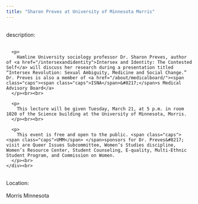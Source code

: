 ```yaml
---
title: "Sharon Preves at University of Minnesota Morris"
---
```


<div class="flexinode-body flexinode-2">
  <div class="flexinode-textarea-1">
    <div class="form-item">
      <br> <label>description:</label><br /> <br> 
      
      <p>
        Hamline University sociology professor Dr. Sharon Preves, author of <a href="/intersexandidentity">Intersex and Identity: The Contested Self</a> will discuss her research during a presentation titled “Intersex Revolution: Sexual Ambiguity, Medicine and Social Change.” Dr. Preves is also a member of <a href="/about/medicalboard/"><span class="caps"><span class="caps">ISNA</span>&#8217;</span>s Medical Advisory Board</a>
      </p><br><br>
      
      <p>
        This lecture will be given Tuesday, March 21, at 5 p.m. in room 1020 of the Science building at the University of Minnesota, Morris.
      </p><br><br>
      
      <p>
        This event is free and open to the public. <span class="caps"><span class="caps">UMM</span> </span>sponsors for Dr. Preves&#8217; visit are Queer Issues Subcommittee, Women’s Studies discipline, Women’s Resource Center, Student Counseling, E-quality, Multi-Ethnic Student Program, and Commission on Women.
      </p><br>
    </div><br>
  </div>
  
  <div class="flexinode-textfield-2">
    <div class="form-item">
      <br> <label>Location:</label><br /> <br> Morris Minnesota<br>
    </div><br>
  </div>
</div>